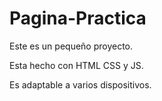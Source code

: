 # Pagina-Practica

Este es un pequeño proyecto.

Esta hecho con HTML CSS y JS.

Es adaptable a varios dispositivos.
